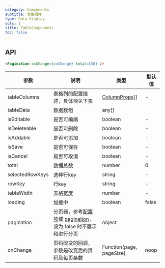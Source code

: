 ```yaml
---
category: Components
subtitle: 表格组件
type: Data Display
cols: 1
title: TableComponents
toc: false
---
```



## API

```html
<Pagination onChange={onChange} total={50} />
```


| 参数 | 说明 | 类型 | 默认值 |
| --- | --- | --- | --- |
| tableColumns | 表格列的配置描述，具体项见下表 | [ColumnProps](https://git.io/vMMXC)\[] | - |
| tableData | 数据数组 | any\[] |  |
| isEditable | 是否可编缉 | boolean | - |
| isDeleteable | 是否可删除 | boolean | - |
| isAddable | 是否可添加 | boolean | - |
| isSave | 是否可保存 | boolean | - |
| isCancel | 是否可取消 | boolean | - |
| total | 数据总数 | number | 0 |
| selectedRowKeys | 选种行key | string | - |
| rowKey | 行key | string | - |
| tableWidth | 表格宽度 | number | - |
| loading | 加载中 | boolean | false |
| pagination | 分页器，参考[配置项](#pagination)或 [pagination](/components/pagination/)，设为 false 时不展示和进行分页 | object |  |
| onChange | 页码改变的回调，参数是改变后的页码及每页条数 | Function(page, pageSize) | noop |


